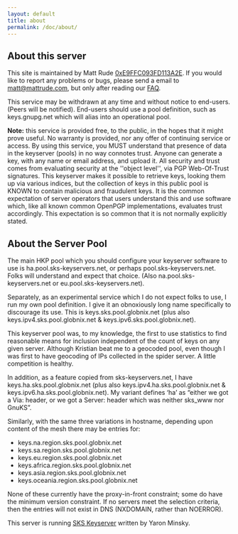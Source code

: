 ```yaml
---
layout: default
title: about
permalink: /doc/about/
---
```


## About this server
This site is maintained by Matt Rude [0xE9FFC093FD113A2E](http://keyserver.mattrude.com/pks/lookup?op=get&search=0xE9FFC093FD113A2E). If you would like to report any problems or bugs, please send a email to matt@mattrude.com, but only after reading our [FAQ](/doc/faq/).

This service may be withdrawn at any time and without notice to end-users. (Peers will be notified). End-users should use a pool definition, such as keys.gnupg.net which will alias into an operational pool.

**Note:** this service is provided free, to the public, in the hopes that it might prove useful. No warranty is provided, nor any offer of continuing service or access. By using this service, you MUST understand that presence of data in the keyserver (pools) in no way connotes trust. Anyone can generate a key, with any name or email address, and upload it. All security and trust comes from evaluating security at the ''object level'', via PGP Web-Of-Trust signatures. This keyserver makes it possible to retrieve keys, looking them up via various indices, but the collection of keys in this public pool is KNOWN to contain malicious and fraudulent keys. It is the common expectation of server operators that users understand this and use software which, like all known common OpenPGP implementations, evaluates trust accordingly. This expectation is so common that it is not normally explicitly stated.

## About the Server Pool

The main HKP pool which you should configure your keyserver software to use is ha.pool.sks-keyservers.net, or perhaps pool.sks-keyservers.net. Folks will understand and expect that choice. (Also na.pool.sks-keyservers.net or eu.pool.sks-keyservers.net).

Separately, as an experimental service which I do not expect folks to use, I run my own pool definition. I give it an obnoxiously long name specifically to discourage its use. This is keys.sks.pool.globnix.net (plus also keys.ipv4.sks.pool.globnix.net & keys.ipv6.sks.pool.globnix.net).

This keyserver pool was, to my knowledge, the first to use statistics to find reasonable means for inclusion independent of the count of keys on any given server. Although Kristian beat me to a geocoded pool, even though I was first to have geocoding of IPs collected in the spider server. A little competition is healthy.

In addition, as a feature copied from sks-keyservers.net, I have keys.ha.sks.pool.globnix.net (plus also keys.ipv4.ha.sks.pool.globnix.net & keys.ipv6.ha.sks.pool.globnix.net). My variant defines ‘ha’ as “either we got a Via: header, or we got a Server: header which was neither sks_www nor GnuKS”.

Similarly, with the same three variations in hostname, depending upon content of the mesh there may be entries for:

* keys.na.region.sks.pool.globnix.net
* keys.sa.region.sks.pool.globnix.net
* keys.eu.region.sks.pool.globnix.net
* keys.africa.region.sks.pool.globnix.net
* keys.asia.region.sks.pool.globnix.net
* keys.oceania.region.sks.pool.globnix.net

None of these currently have the proxy-in-front constraint; some do have the minimum version constraint. If no servers meet the selection criteria, then the entries will not exist in DNS (NXDOMAIN, rather than NOERROR).

This server is running [SKS Keyserver](https://bitbucket.org/skskeyserver/sks-keyserver/wiki/Home) written by Yaron Minsky.

